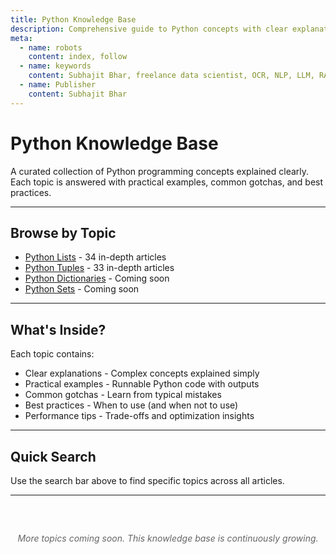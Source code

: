 ```yaml
---
title: Python Knowledge Base
description: Comprehensive guide to Python concepts with clear explanations and practical examples
meta:
  - name: robots
    content: index, follow
  - name: keywords
    content: Subhajit Bhar, freelance data scientist, OCR, NLP, LLM, RAG, knowledge base, python, programming, tutorials, lists, dictionaries, tuples, sets
  - name: Publisher
    content: Subhajit Bhar
---
```


# Python Knowledge Base

A curated collection of Python programming concepts explained clearly. Each topic is answered with practical examples, common gotchas, and best practices.

---

## Browse by Topic

- [Python Lists](python-lists/index.md) - 34 in-depth articles
- [Python Tuples](python-tuples/index.md) - 33 in-depth articles
- [Python Dictionaries](#) - Coming soon
- [Python Sets](#) - Coming soon

---

## What's Inside?

Each topic contains:

- Clear explanations - Complex concepts explained simply
- Practical examples - Runnable Python code with outputs
- Common gotchas - Learn from typical mistakes
- Best practices - When to use (and when not to use)
- Performance tips - Trade-offs and optimization insights

---

## Quick Search

Use the search bar above to find specific topics across all articles.

---

<div style="text-align: center; padding: 2rem 0; color: #666;">
  <p><em>More topics coming soon. This knowledge base is continuously growing.</em></p>
</div>
